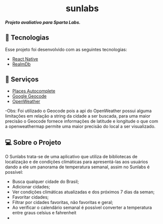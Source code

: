 <h1 align="center">
  sunlabs
</h1>

<h5 >
  Projeto avaliativo para Sparta Labs.
</h5>

## :rocket: Tecnologias
Esse projeto foi desenvolvido com as seguintes tecnologias:

- [React Native](https://facebook.github.io/react-native/)
- [RealmDb](https://docs.mongodb.com/realm/)

## :rocket: Serviços
- [Places Autocomplete](https://developers.google.com/maps/documentation/javascript/places-autocomplete)
- [Google Geocode](https://developers.google.com/maps/documentation/geocoding/overview)
- [OpenWeather](https://openweathermap.org/)

-Obs: Foi utilizado o Geocode pois a api do OpenWeather possui alguma limitações em relação a string da cidade a ser buscada, para uma maior precisão o Geocode fornece informações de latitude e longitude o que com a openweathermap permite uma maior precisão do local a ser visualizado.

## 💻 Sobre o Projeto

<p>O Sunlabs trata-se de uma aplicativo que utiliza de bibliotecas de localização e de condições climáticas para apresentá-las aos usuários dando a ele um panorama de temperatura semanal, assim no Sunlabs é possível:
  <ul>
    <li>Busca qualquer cidade do Brasil;</li>
    <li>Adicionar cidades;</li>
    <li>Ver condições climáticas atualizadas e dos próximos 7 dias da seman;</li>
    <li>Favoritar cidades;</li>
    <li>Filtrar por cidades favoritas, não favoritas e geral;</li>
    <li>Ao verificar o calendário semanal é possível converter a temperatura entre graus celsius e fahrenheit<li>
  </ul>
<p>
